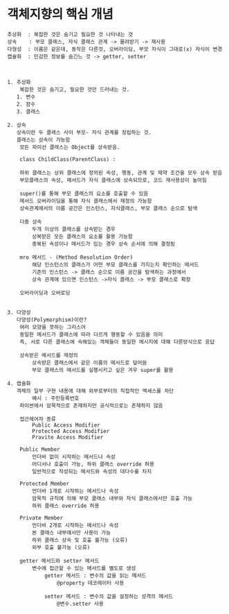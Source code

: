 # 객체지향의 핵심 개념
    추상화  : 복잡한 것은 숨기고 필요한 것 나타내는 것
    상속    : 부모 클래스, 자식 클래스 관계 -> 물려받기 -> 재사용
    다형성  : 이름은 같은데, 동작은 다른것, 오버라이딩, 부모 자식이 그대로(x) 자식이 변경
    캡슐화  : 민감한 정보를 숨긴느 것 -> getter, setter



    1. 추상화
        복잡한 것은 숨기고, 필요한 것만 드러내는 것. 
       1. 변수
       2. 함수
       3. 클래스

    2. 상속
       상속이란 두 클래스 사이 부모- 자식 관계를 정립하는 것. 
       클래스는 상속이 가능함
        모든 파이선 클래스는 Object를 상속받음.

        class ChildClass(ParentClass) :

        하위 클래스는 상위 클래스에 정의된 속성, 행동, 관계 및 제약 조건을 모두 상속 받음
        부모클래스의 속성, 메서드가 자식 클래스에 상속되므로, 코드 재사용성이 높아짐

        super()를 통해 부모 클래스의 요소를 호출할 수 있음
        메서드 오버라이딩을 통해 자식 클래스에서 재정의 가능함
        상속관계에서의 이름 공간은 인스턴스, 자식클래스, 부모 클래스 순으로 탐색

        다중 상속
            두개 이상의 클래스를 상속받는 경우
            상복받은 모든 클래스의 요소를 활용 가능함
            중복된 속성이나 메서드가 있는 경우 상속 순서에 의해 결정됨

        mro 메서드 - (Method Resolution Order)
            해당 인스턴스의 클래스가 어떤 부모 클래스를 가지는지 확인하는 메서드
            기존의 인스턴스 -> 클래스 순으로 이름 공간을 탐색하는 과정에서
            상속 관계에 있으면 인스턴스 ->자식 클래스 -> 부모 클래스로 확장

        오버라이딩과 오버로딩
            
    
    3. 다양성
       다양성(Polymorphism)이란?
        여러 모양을 뜻하는 그리스어
        동일한 메서드가 클래스에 따라 다르게 행동할 수 있음을 의미
        즉, 서로 다른 클래스에 속해있는 객체들이 동일한 메시지에 대해 다른방식으로 응답 
        
        상속받은 메서드를 재정의
            상속받은 클래스에서 같은 이름의 메서드로 덮어씀
            부모 클래스의 메서드를 실행시키고 싶은 겨우 super를 활용

    4. 캡슐화
       객체의 일부 구현 내용에 대해 외부로부터의 직접적인 액세스를 차단
            예시 : 주민등록번호
        파이썬에서 암묵적으로 존재하지만 공식적으로는 존재하지 않음

        접근제어자 종류
            Public Access Modifier
            Protected Access Modifier
            Pravite Access Modifier
        
        Public Member
            언더바 없이 시작하는 메서드나 속성
            어디서나 호출이 가능, 하위 클래스 override 허용
            일반적으로 작성되는 메서드와 속성의 대다수를 차지

        Protected Member
            언더바 1개로 시작하는 메서드나 속성
            암묵적 규칙에 의해 부모 클래스 내부와 자식 클래스에서만 호출 가능
            하위 클래스 override 허용

        Private Member
            언더바 2개로 시작하는 메서드나 속성
            본 클래스 내부에서만 사용이 가능
            하위 클래스 상속 및 호출 불가능 (오류)
            외부 호출 불가능 (오류)

        getter 메서드와 setter 메서드
            변수에 접근할 수 있는 메서드를 별도로 생성
                getter 메서드 : 변수의 값을 읽는 메서드
                    @property 데코레이터 사용

                setter 메서드 : 변수의 값을 설정하는 성격의 메서드
                    @변수.setter 사용